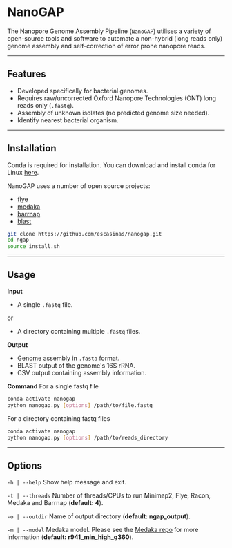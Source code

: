 # NanoGAP


The Nanopore Genome Assembly Pipeline (`NanoGAP`) utilises a variety of open-source tools and software to automate a non-hybrid (long reads only) genome assembly and self-correction of error prone nanopore reads.

<!-- ---

## Updates
 -->

---

## Features

- Developed specifically for bacterial genomes.
- Requires raw/uncorrected Oxford Nanopore Technologies (ONT) long reads only (`.fastq`).
- Assembly of unknown isolates (no predicted genome size needed).
- Identify nearest bacterial organism.

---

## Installation

Conda is required for installation. You can download and install conda for Linux [here](https://docs.conda.io/projects/conda/en/latest/user-guide/install/linux.html).

NanoGAP uses a number of open source projects:
- [flye](https://github.com/fenderglass/Flye)
- [medaka](https://github.com/nanoporetech/medaka)
- [barrnap](https://github.com/tseemann/barrnap)
- [blast](https://github.com/ncbi/blast_plus_docs)


```sh
git clone https://github.com/escasinas/nanogap.git
cd ngap
source install.sh
```

---

## Usage

**Input**
- A single `.fastq` file.

or

- A directory containing multiple `.fastq` files.

**Output**

- Genome assembly in `.fasta` format.
- BLAST output of the genome's 16S rRNA.
- CSV output containing assembly information.

**Command**
For a single fastq file
```sh
conda activate nanogap
python nanogap.py [options] /path/to/file.fastq
```

For a directory containing fastq files
```sh
conda activate nanogap
python nanogap.py [options] /path/to/reads_directory
```

---

## Options

`-h | --help` Show help message and exit.

`-t | --threads` Number of threads/CPUs to run Minimap2, Flye, Racon, Medaka and Barrnap (**default: 4**).

`-o | --outdir` Name of output directory (**default: ngap_output**).

`-m | --model` Medaka model. Please see the [Medaka repo](https://github.com/nanoporetech/medaka#models) for more information (**default: r941_min_high_g360**).
